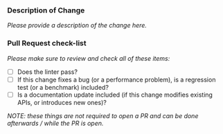 ### Description of Change

_Please provide a description of the change here._

### Pull Request check-list

_Please make sure to review and check all of these items:_

- [ ] Does the linter pass?
- [ ] If this change fixes a bug (or a performance problem), is a regression
  test (or a benchmark) included?
- [ ] Is a documentation update included (if this change modifies
  existing APIs, or introduces new ones)?

_NOTE: these things are not required to open a PR and can be done afterwards /
while the PR is open._
